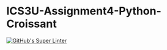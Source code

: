 # ICS3U-Assignment4-Python-Croissant

[![GitHub's Super Linter](https://github.com/dbcalitis/ICS3U-Assignment4-Python-Croissant/workflows/GitHub's%20Super%20Linter/badge.svg)](https://github.com/dbcalitis/ICS3U-Assignment4-Python-Croissant/actions)

